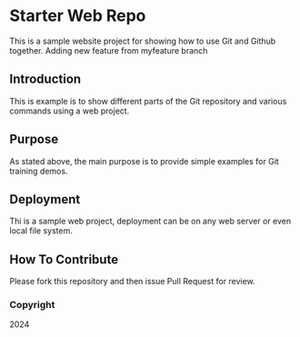# Starter Web Repo

This is a sample website project for showing how to use Git and Github together. Adding new feature from myfeature branch

## Introduction

This is example is to show different parts of the Git repository and various commands using a web project.

## Purpose
  
As stated above, the main purpose is to provide simple examples for Git training demos.


## Deployment

Thi is a sample web project, deployment can be on any web server or even local file system.

## How To Contribute

Please fork this repository and then issue Pull Request for review.

### Copyright

2024